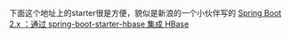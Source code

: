 下面这个地址上的starter很是方便，貌似是新浪的一个小伙伴写的
[Spring Boot 2.x ：通过 spring-boot-starter-hbase 集成 HBase](http://ifeve.com/spring-boot-2-x-%ef%bc%9a%e9%80%9a%e8%bf%87-spring-boot-starter-hbase-%e9%9b%86%e6%88%90-hbase/)
